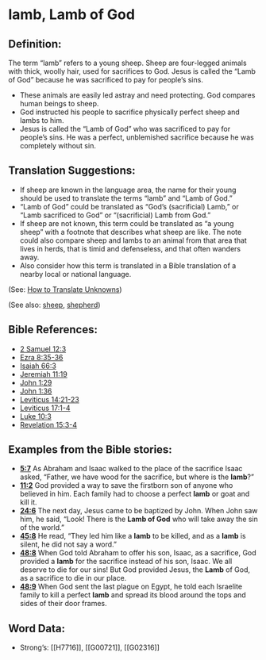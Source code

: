 # lamb, Lamb of God

## Definition:

The term “lamb” refers to a young sheep. Sheep are four-legged animals with thick, woolly hair, used for sacrifices to God. Jesus is called the “Lamb of God” because he was sacrificed to pay for people’s sins.

* These animals are easily led astray and need protecting. God compares human beings to sheep.
* God instructed his people to sacrifice physically perfect sheep and lambs to him.
* Jesus is called the “Lamb of God” who was sacrificed to pay for people’s sins. He was a perfect, unblemished sacrifice because he was completely without sin.

## Translation Suggestions:

* If sheep are known in the language area, the name for their young should be used to translate the terms “lamb” and “Lamb of God.”
* “Lamb of God” could be translated as “God’s (sacrificial) Lamb,” or “Lamb sacrificed to God” or “(sacrificial) Lamb from God.”
* If sheep are not known, this term could be translated as “a young sheep” with a footnote that describes what sheep are like. The note could also compare sheep and lambs to an animal from that area that lives in herds, that is timid and defenseless, and that often wanders away.
* Also consider how this term is translated in a Bible translation of a nearby local or national language.

(See: [How to Translate Unknowns](../../translate/translate-unknown))

(See also: [sheep](../other/sheep.md), [shepherd](../other/shepherd.md))

## Bible References:

* [2 Samuel 12:3](rc://en/tn/help/2sa/12/03)
* [Ezra 8:35-36](rc://en/tn/help/ezr/08/35)
* [Isaiah 66:3](rc://en/tn/help/isa/66/03)
* [Jeremiah 11:19](rc://en/tn/help/jer/11/19)
* [John 1:29](rc://en/tn/help/jhn/01/29)
* [John 1:36](rc://en/tn/help/jhn/01/36)
* [Leviticus 14:21-23](rc://en/tn/help/lev/14/21)
* [Leviticus 17:1-4](rc://en/tn/help/lev/17/01)
* [Luke 10:3](rc://en/tn/help/luk/10/03)
* [Revelation 15:3-4](rc://en/tn/help/rev/15/03)

## Examples from the Bible stories:

* __[5:7](rc://en/tn/help/obs/05/07)__ As Abraham and Isaac walked to the place of the sacrifice Isaac asked, “Father, we have wood for the sacrifice, but where is the __lamb__?”
* __[11:2](rc://en/tn/help/obs/11/02)__ God provided a way to save the firstborn son of anyone who believed in him. Each family had to choose a perfect __lamb__ or goat and kill it.
* __[24:6](rc://en/tn/help/obs/24/06)__ The next day, Jesus came to be baptized by John. When John saw him, he said, “Look! There is the __Lamb of God__ who will take away the sin of the world.”
* __[45:8](rc://en/tn/help/obs/45/08)__ He read, “They led him like a __lamb__ to be killed, and as a __lamb__ is silent, he did not say a word.”
* __[48:8](rc://en/tn/help/obs/48/08)__ When God told Abraham to offer his son, Isaac, as a sacrifice, God provided a __lamb__ for the sacrifice instead of his son, Isaac. We all deserve to die for our sins! But God provided Jesus, the __Lamb__ of God, as a sacrifice to die in our place.
* __[48:9](rc://en/tn/help/obs/48/09)__ When God sent the last plague on Egypt, he told each Israelite family to kill a perfect __lamb__ and spread its blood around the tops and sides of their door frames.

## Word Data:

* Strong’s: [[H7716]], [[G00721]], [[G02316]]
